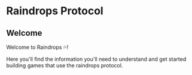 # Raindrops Protocol

## Welcome

Welcome to Raindrops 💦!&#x20;

Here you'll find the information you'll need to understand and get started building games that use the raindrops protocol.
